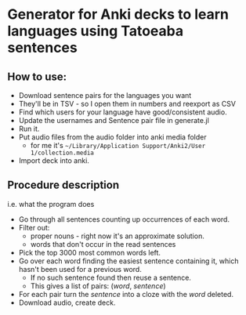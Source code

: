 # Generator for Anki decks to learn languages using Tatoeaba sentences

## How to use:

* Download sentence pairs for the languages you want
* They'll be in TSV - so I open them in numbers and reexport as CSV
* Find which users for your language have good/consistent audio.
* Update the usernames and Sentence pair file in generate.jl
* Run it.
* Put audio files from the audio folder into anki media folder
  * for me it's `~/Library/Application Support/Anki2/User 1/collection.media`
* Import deck into anki.

## Procedure description
i.e. what the program does

* Go through all sentences counting up occurrences of each word.
* Filter out:
  * proper nouns - right now it's an approximate solution.
  * words that don't occur in the read sentences
* Pick the top 3000 most common words left.
* Go over each word finding the easiest sentence containing it, which hasn't been used for a previous word.
  * If no such sentence found then reuse a sentence.
  * This gives a list of pairs: (*word*, *sentence*)
* For each pair turn the *sentence* into a cloze with the *word* deleted.
* Download audio, create deck.